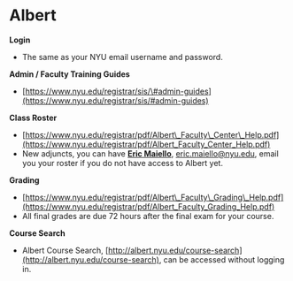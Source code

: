 # Albert

**Login**

* The same as your NYU email username and password.

**Admin / Faculty Training Guides**

* [https://www.nyu.edu/registrar/sis/\#admin-guides](https://www.nyu.edu/registrar/sis/#admin-guides)

**Class Roster**

* [https://www.nyu.edu/registrar/pdf/Albert\_Faculty\_Center\_Help.pdf](https://www.nyu.edu/registrar/pdf/Albert_Faculty_Center_Help.pdf)
* New adjuncts, you can have [**Eric Maiello**](http://engineering.nyu.edu/people/eric-maiello), [eric.maiello@nyu.edu](mailto:eric.maiello@nyu.edu), email you your roster if you do not have access to Albert yet.

**Grading**

* [https://www.nyu.edu/registrar/pdf/Albert\_Faculty\_Grading\_Help.pdf](https://www.nyu.edu/registrar/pdf/Albert_Faculty_Grading_Help.pdf)
* All final grades are due 72 hours after the final exam for your course. 

**Course Search**

* Albert Course Search, [http://albert.nyu.edu/course-search](http://albert.nyu.edu/course-search), can be accessed without logging in.


